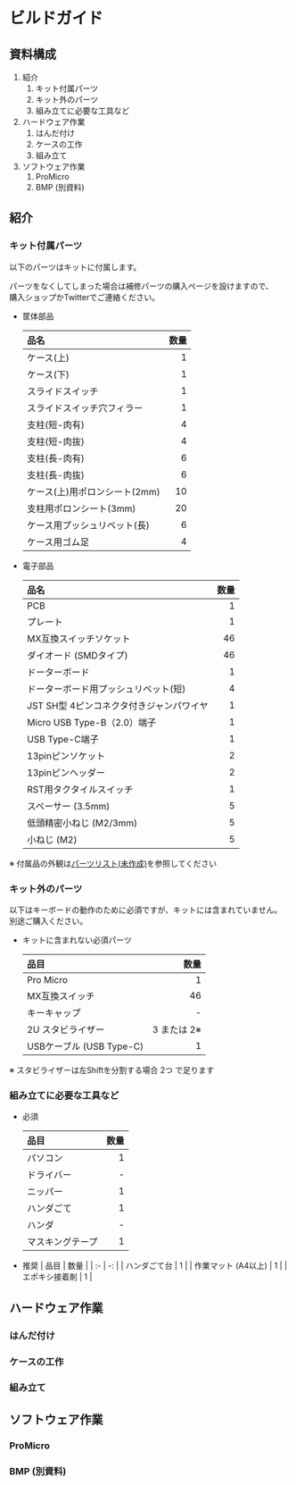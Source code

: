 # ビルドガイド

## 資料構成

1. 紹介
    1. キット付属パーツ
    1. キット外のパーツ
    1. 組み立てに必要な工具など
1. ハードウェア作業
    1. はんだ付け
    1. ケースの工作
    1. 組み立て
1. ソフトウェア作業
    1. ProMicro
    1. BMP (別資料)

<!------------ 紹介 ------------>

## 紹介

### キット付属パーツ

<!-- あああ
[x nn]は個数

* 筐体関連の大物
    * ケース(上)  [x 1]
    * ケース(下)  [x 1]

* 筐体関連の小物
    * スライドスイッチ  [x 1]
    * スライドスイッチ穴フィラー  [x 1]
    * 支柱(短-肉有)  [x 4]
    * 支柱(短-肉抜)  [x 4]
    * 支柱(長-肉有)  [x 6]
    * 支柱(長-肉抜)  [x 6]
    * ケース(上)用ポロンシート(2mm)  [x 10]
    * 支柱用ポロンシート(3mm)  [x 20]
    * ケース用プッシュリベット(長)  [x 6]
    * ケース用ゴム足  [x 4]

* 基板関連の大物
    * PCB  [x 1]
    * プレート  [x 1]
    * MX互換スイッチソケット  [x 46]
    * ダイオード (SMDタイプ)  [x 46]

* 基板関連の小物
    * ドーターボード  [x 1]
    * ドーターボード用プッシュリベット(短)  [x 4]
    * JST SH型 4ピンコネクタ付きジャンパワイヤ  [x 1]
    * Micro USB Type-B（2.0）端子  [x 1]
    * USB Type-C端子  [x 1]
    * 13pinピンソケット  [x 2]
    * 13pinピンヘッダー  [x 2]
    * スペーサー (3.5mm)  [x 5]
    * 低頭精密小ねじ (M2/3mm)  [x 5]
    * 小ねじ (M2)  [x 5]
-->

以下のパーツはキットに付属します。

パーツをなくしてしまった場合は補修パーツの購入ページを設けますので、  
購入ショップかTwitterでご連絡ください。

* 筐体部品

    | 品名 | 数量 |
    |  :-  |  -:  |
    | ケース(上) | 1 |
    | ケース(下) | 1 |
    | スライドスイッチ  | 1 |
    | スライドスイッチ穴フィラー  | 1 |
    | 支柱(短-肉有)   | 4 |
    | 支柱(短-肉抜)   | 4 |
    | 支柱(長-肉有)   | 6 |
    | 支柱(長-肉抜)   | 6 |
    | ケース(上)用ポロンシート(2mm)  | 10 |
    | 支柱用ポロンシート(3mm)  | 20 |
    | ケース用プッシュリベット(長)  | 6 |
    | ケース用ゴム足 | 4 |
* 電子部品

    | 品名 | 数量 |
    |  :-  |  -:  |
    | PCB  | 1 |
    | プレート  | 1 |
    | MX互換スイッチソケット  | 46 |
    | ダイオード (SMDタイプ)  | 46 |
    | ドーターボード  | 1 |
    | ドーターボード用プッシュリベット(短)  | 4 |
    | JST SH型 4ピンコネクタ付きジャンパワイヤ  | 1 |
    | Micro USB Type-B（2.0）端子  | 1 |
    | USB Type-C端子  | 1 |
    | 13pinピンソケット  | 2 |
    | 13pinピンヘッダー  | 2 |
    | RST用タクタイルスイッチ  | 1 |
    | スペーサー (3.5mm)  | 5 |
    | 低頭精密小ねじ (M2/3mm)  | 5 |
    | 小ねじ (M2)  | 5 |

※ 付属品の外観は[パーツリスト(未作成)](../README_parts/README_jp.md)を参照してください

### キット外のパーツ

以下はキーボードの動作のために必須ですが、キットには含まれていません。  
別途ご購入ください。

* キットに含まれない必須パーツ

    | 品目 | 数量 |
    |  :-  |  -:  |
    | Pro Micro  | 1 |
    | MX互換スイッチ  | 46 |
    | キーキャップ  | - |
    | 2U スタビライザー  | 3 または 2※ |
    | USBケーブル (USB Type-C)  | 1 |

※ スタビライザーは左Shiftを分割する場合 2つ で足ります

### 組み立てに必要な工具など

* 必須

    | 品目 | 数量 |
    |  :-  |  -:  |
    | パソコン  | 1 |
    | ドライバー  | - |
    | ニッパー  | 1 |
    | ハンダごて  | 1 |
    | ハンダ  | - |
    | マスキングテープ  | 1 |
* 推奨
    | 品目 | 数量 |
    |  :-  |  -:  |
    | ハンダごて台  | 1 |
    | 作業マット (A4以上)  | 1 |
    | エポキシ接着剤  | 1 |


<!------------ ハードウェア ------------>

## ハードウェア作業
### はんだ付け
### ケースの工作
### 組み立て


<!------------ ソフトウェア ------------>

## ソフトウェア作業
### ProMicro
### BMP (別資料)


